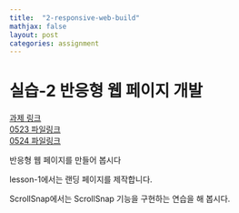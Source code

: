 ```yaml
---
title:  "2-responsive-web-build"
mathjax: false
layout: post
categories: assignment
---
```


# 실습-2 반응형 웹 페이지 개발

[과제 링크](https://classroom.github.com/a/5kSAxUEL)
<br>
[0523 파일링크](https://drive.google.com/file/d/15ObNGYyCKDEhL-1ScsRSOnKHzCHCGyfW/view?usp=share_link)
<br>
[0524 파일링크](https://drive.google.com/file/d/144JyYmrf39CoJAKtlIjTOYkcU1Z6dRoL/view?usp=share_link)


반응형 웹 페이지를 만들어 봅시다

lesson-1에서는 랜딩 페이지를 제작합니다.

ScrollSnap에서는 ScrollSnap 기능을 구현하는 연습을 해 봅시다.